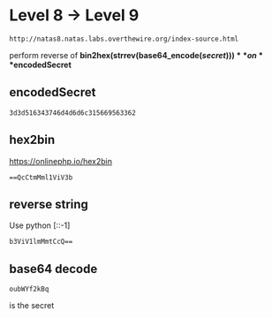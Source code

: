 # Level 8 -> Level 9  

```
http://natas8.natas.labs.overthewire.org/index-source.html
```

perform reverse of **bin2hex(strrev(base64_encode($secret)))** on **$encodedSecret**

## encodedSecret

```
3d3d516343746d4d6d6c315669563362
```

## hex2bin

https://onlinephp.io/hex2bin

```
==QcCtmMml1ViV3b
```

## reverse string

Use python [::-1]

```
b3ViV1lmMmtCcQ==
```

## base64 decode

```
oubWYf2kBq
```

is the secret


